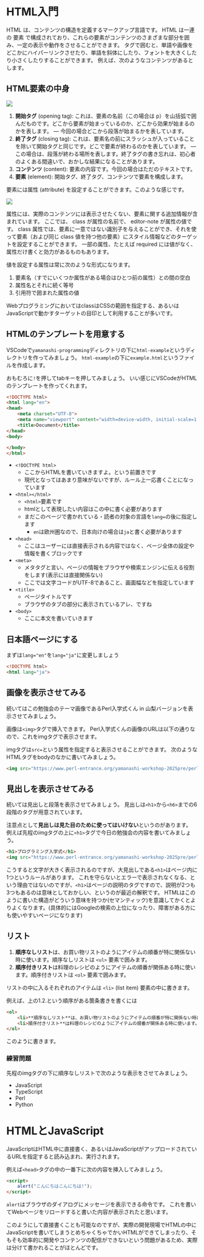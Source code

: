 # HTML入門

HTML は、コンテンツの構造を定義するマークアップ言語です。 
HTML は一連の 要素 で構成されており、これらの要素がコンテンツのさまざまな部分を囲み、一定の表示や動作をさせることができます。
タグで囲むと、単語や画像をどこかにハイパーリンクさせたり、単語を斜体にしたり、フォントを大きくしたり小さくしたりすることができます。 例えば、次のようなコンテンツがあるとします。


## HTML要素の中身

<img src="https://developer.mozilla.org/ja/docs/Learn_web_development/Getting_started/Your_first_website/Creating_the_content/grumpy-cat-small.png" >

1. **開始タグ** (opening tag): これは、要素の名前（この場合は p）を山括弧で囲んだものです。どこから要素が始まっているのか、どこから効果が始まるのかを表します。 — 今回の場合どこから段落が始まるかを表しています。
1. **終了タグ** (closing tag): これは、要素名の前にスラッシュが入っていることを除いて開始タグと同じです。どこで要素が終わるのかを表しています。 — この場合は、段落が終わる場所を表します。終了タグの書き忘れは、初心者のよくある間違いで、おかしな結果になることがあります。
1. **コンテンツ** (content): 要素の内容です。今回の場合はただのテキストです。
1. **要素** (element): 開始タグ、終了タグ、コンテンツで要素を構成します。


要素には属性 (attribute) を設定することができます。このような感じです。

<img src="https://developer.mozilla.org/ja/docs/Learn_web_development/Getting_started/Your_first_website/Creating_the_content/grumpy-cat-attribute-small.png" >

属性には、実際のコンテンツには表示させたくない、要素に関する追加情報が含まれています。
ここでは、 class が属性の名前で、 editor-note が属性の値です。 
class 属性では、要素に一意ではない識別子を与えることができ、それを使って要素（および同じ class 値を持つ他の要素）にスタイル情報などのターゲットを設定することができます。 一部の属性、たとえば required には値がなく、属性だけ書くと効力があるものもあります。

値を設定する属性は常に次のような形式になります。

1. 要素名（すでにいくつか属性がある場合はひとつ前の属性）との間の空白
1. 属性名とそれに続く等号
1. 引用符で囲まれた属性の値

WebプログラミングにおいてはclassはCSSの範囲を指定する、あるいはJavaScriptで動かすターゲットの目印として利用することが多いです。


## HTMLのテンプレートを用意する

VSCodeで`yamanashi-programming`ディレクトリの下に`html-example`というディレクトリを作ってみましょう。
`html-example`の下に`example.html`というファイルを作成します。

おもむろに`!`を押してtabキーを押してみましょう。
いい感じにVSCodeがHTMLのテンプレートを作ってくれます。

```html
<!DOCTYPE html>
<html lang="en">
<head>
    <meta charset="UTF-8">
    <meta name="viewport" content="width=device-width, initial-scale=1.0">
    <title>Document</title>
</head>
<body>
    
</body>
</html>
```

- `<!DOCTYPE html>`
    - ここからHTMLを書いていきますよ。という前置きです
    - 現代となってはあまり意味がないですが、ルール上一応書くことになっています
- `<html></html>`
    - `<html>`要素です
    - htmlとして表現したい内容はこの中に書く必要があります
    - まだこのページで書かれている・読者の対象の言語を`lang=`の後に指定します
        - `en`は欧州圏なので、日本向けの場合は`ja`と書く必要があります
- `<head>`
    - ここはユーザーには直接表示される内容ではなく、ページ全体の設定や情報を書くブロックです
- `<meta>`
    - メタタグと言い、ページの情報をブラウザや検索エンジンに伝える役割をします(表示には直接関係ない)
    - ここでは文字コードがUTF-8であること、画面幅などを指定しています
- `<title>`
    -  ページタイトルです
    - ブラウザのタブの部分に表示されているアレ、ですね
- `<body>`
    - ここに本文を書いていきます

## 日本語ページにする

まずは`lang="en"`を`lang="ja"`に変更しましょう

```html
<!DOCTYPE html>
<html lang="ja">
```



## 画像を表示させてみる

続いてはこの勉強会のテーマ画像であるPerl入学式くん in 山梨バージョンを表示させてみましょう。

画像は`<img>`タグで挿入できます。
Perl入学式くんの画像のURLは以下の通りなので、これをimgタグで表示させます。

imgタグは`src=`という属性を指定すると表示させることができます。
次のようなHTMLタグをbodyのなかに書いてみましょう。

```html
<img src="https://www.perl-entrance.org/yamanashi-workshop-2025pre/perl-entrance-yamanashi.jpg">
```

## 見出しを表示させてみる

続いては見出しと段落を表示させてみましょう。
見出しは`<h1>`から`<h6>`までの6段階のタグが用意されています。

注意点として**見出しは見た目のために使ってはいけない**というのがあります。
例えば先程のimgタグの上に`<h1>`タグで今日の勉強会の内容を書いてみましょう。

```html
<h1>プログラミング入学式</h1>
<img src="https://www.perl-entrance.org/yamanashi-workshop-2025pre/perl-entrance-yamanashi.jpg">
```

こうすると文字が大きく表示されるのですが、大見出しである`<h1>`はページ内に1つというルールがあります。
これを守らないとエラーで表示されなくなる、という理由ではないのですが、`<h1>`はページの説明のタグですので、説明が2つも3つもあるのは意味としておかしい、というのが最近の解釈です。
HTMLはこのように書いた構造がどういう意味を持つか(セマンティック)を意識してかくとよりよくなります。(具体的にはGoogleの検索の上位になったり、障害がある方にも使いやすいページになります)

## リスト

1. **順序なしリスト**は、お買い物リストのようにアイテムの順番が特に関係ない時に使います。順序なしリストは `<ul>` 要素で囲みます。
1. **順序付きリスト**は料理のレシピのようにアイテムの順番が関係ある時に使います。順序付きリストは `<ol>` 要素で囲みます。

リストの中に入るそれぞれのアイテムは `<li>` (list item) 要素の中に書きます。

例えば、上の1.2.という順序がある箇条書きを書くには

```html
<ol>
    <li>**順序なしリスト**は、お買い物リストのようにアイテムの順番が特に関係ない時に使います。</li>
    <li>順序付きリスト**は料理のレシピのようにアイテムの順番が関係ある時に使います。</li>
</ol>
```

このように書きます。


### 練習問題

先程のimgタグの下に順序なしリストで次のような表示をさせてみましょう。

- JavaScript
- TypeScript
- Perl
- Python


# HTMLとJavaScript

JavaScriptはHTML中に直接書く、あるいはJavaScriptがアップロードされているURLを指定すると読み込まれ、実行されます。

例えば`<head>`タグの中の一番下に次の内容を挿入してみましょう。

```html
<script>
    alert("こんにちはこんにちは!");
</script>
```

`alert`はブラウザのダイアログにメッセージを表示できる命令です。
これを書いてWebページをリロードすると書いた内容が表示されたと思います。

このようにして直接書くことも可能なのですが、実際の開発現場でHTMLの中にJavaScriptを書いてしまうとめちゃくちゃでかいHTMLができてしまったり、そもそも効率的に開発やコンテンツの配信ができないという問題があるため、実際は分けて書かれることがほとんどです。